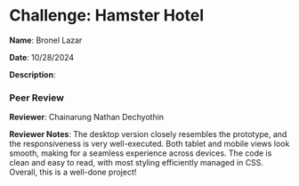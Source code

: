 # Challenge: Hamster Hotel

**Name**: Bronel Lazar

**Date**: 10/28/2024

**Description**: 

### Peer Review

**Reviewer**: Chainarung Nathan Dechyothin  

**Reviewer Notes**: The desktop version closely resembles the prototype, and the responsiveness is very well-executed. Both tablet and mobile views look smooth, making for a seamless experience across devices. The code is clean and easy to read, with most styling efficiently managed in CSS. Overall, this is a well-done project!